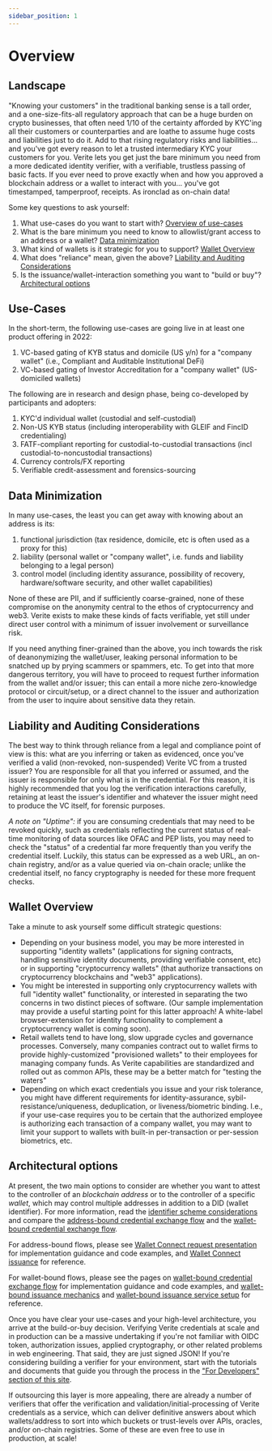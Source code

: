```yaml
---
sidebar_position: 1
---
```


# Overview

## Landscape

"Knowing your customers" in the traditional banking sense is a tall order, and a one-size-fits-all regulatory approach that can be a huge burden on crypto businesses, that often need 1/10 of the certainty afforded by KYC'ing all their customers or counterparties and are loathe to assume huge costs and liabilities just to do it. Add to that rising regulatory risks and liabilities... and you've got every reason to let a trusted intermediary KYC your customers for you. Verite lets you get just the bare minimum you need from a more dedicated identity verifier, with a verifiable, trustless passing of basic facts. If you ever need to prove exactly when and how you approved a blockchain address or a wallet to interact with you... you've got timestamped, tamperproof, receipts. As ironclad as on-chain data!

Some key questions to ask yourself:

1. What use-cases do you want to start with? [Overview of use-cases](#Use-cases)
1. What is the bare minimum you need to know to allowlist/grant access to an address or a wallet? [Data minimization](#data-minimization)
1. What kind of wallets is it strategic for you to support? [Wallet Overview](#Wallet-Overview)
1. What does "reliance" mean, given the above? [Liability and Auditing Considerations](#liability-and-auditing-considerations)
1. Is the issuance/wallet-interaction something you want to "build or buy"? [Architectural options](#architectural-options)

## Use-Cases

In the short-term, the following use-cases are going live in at least one product offering in 2022:

1. VC-based gating of KYB status and domicile (US y/n) for a "company wallet" (i.e., Compliant and Auditable Institutional DeFi)
1. VC-based gating of Investor Accreditation for a "company wallet" (US-domiciled wallets)

The following are in research and design phase, being co-developed by participants and adopters:

1. KYC'd individual wallet (custodial and self-custodial)
1. Non-US KYB status (including interoperability with GLEIF and FincID credentialing)
1. FATF-compliant reporting for custodial-to-custodial transactions (incl custodial-to-noncustodial transactions)
1. Currency controls/FX reporting
1. Verifiable credit-assessment and forensics-sourcing

## Data Minimization

In many use-cases, the least you can get away with knowing about an address is its:

1. functional jurisdiction (tax residence, domicile, etc is often used as a proxy for this)
2. liability (personal wallet or "company wallet", i.e. funds and liability belonging to a legal person)
3. control model (including identity assurance, possibility of recovery, hardware/software security, and other wallet capabilities)

None of these are PII, and if sufficiently coarse-grained, none of these compromise on the anonymity central to the ethos of cryptocurrency and web3. Verite exists to make these kinds of facts verifiable, yet still under direct user control with a minimum of issuer involvement or surveillance risk.

If you need anything finer-grained than the above, you inch towards the risk of deanonymizing the wallet/user, leaking personal information to be snatched up by prying scammers or spammers, etc. To get into that more dangerous territory, you will have to proceed to request further information from the wallet and/or issuer; this can entail a more niche zero-knowledge protocol or circuit/setup, or a direct channel to the issuer and authorization from the user to inquire about sensitive data they retain.

## Liability and Auditing Considerations

The best way to think through reliance from a legal and compliance point of view is this: what are you inferring or taken as evidenced, once you've verified a valid (non-revoked, non-suspended) Verite VC from a trusted issuer? You are responsible for all that you inferred or assumed, and the issuer is responsible for only what is in the credential. For this reason, it is highly recommended that you log the verification interactions carefully, retaining at least the issuer's identifier and whatever the issuer might need to produce the VC itself, for forensic purposes.

_A note on "Uptime":_ if you are consuming credentials that may need to be revoked quickly, such as credentials reflecting the current status of real-time monitoring of data sources like OFAC and PEP lists, you may need to check the "status" of a credential far more frequently than you verify the credential itself. Luckily, this status can be expressed as a web URL, an on-chain registry, and/or as a value queried via on-chain oracle; unlike the credential itself, no fancy cryptography is needed for these more frequent checks.

## Wallet Overview

Take a minute to ask yourself some difficult strategic questions:

- Depending on your business model, you may be more interested in supporting "identity wallets" (applications for signing contracts, handling sensitive identity documents, providing verifiable consent, etc) or in supporting "cryptocurrency wallets" (that authorize transactions on cryptocurrency blockchains and "web3" applications).
- You might be interested in supporting only cryptocurrency wallets with full "identity wallet" functionality, or interested in separating the two concerns in two distinct pieces of software. (Our sample implementation may provide a useful starting point for this latter approach! A white-label browser-extension for identity functionality to complement a cryptocurrency wallet is coming soon).
- Retail wallets tend to have long, slow upgrade cycles and governance processes. Conversely, many companies contract out to wallet firms to provide highly-customized "provisioned wallets" to their employees for managing company funds. As Verite capabilities are standardized and rolled out as common APIs, these may be a better match for "testing the waters"
- Depending on which exact credentials you issue and your risk tolerance, you might have different requirements for identity-assurance, sybil-resistance/uniqueness, deduplication, or liveness/biometric binding. I.e., if your use-case requires you to be certain that the authorized employee is authorizing each transaction of a company wallet, you may want to limit your support to wallets with built-in per-transaction or per-session biometrics, etc.


## Architectural options

At present, the two main options to consider are whether you want to attest to the controller of an _blockchain address_ or to the controller of a specific _wallet_, which may control multiple addresses in addition to a DID (wallet identifier). For more information, read the [identifier scheme considerations](https://verite.id/verite/patterns/identifier#wallet-based-versus-address-based-holder-identification-schemes) and compare the [address-bound credential exchange flow](https://verite.id/verite/patterns/verification-flow#address-bound-verification-flow) and the [wallet-bound credential exchange flow](https://verite.id/verite/patterns/verification-flow#wallet-bound-verification-flow).

For address-bound flows, please see
[Wallet Connect request presentation](https://verite.id/verite/developers/supporting-wallet-connect#presentation)
for implementation guidance and code examples, and
[Wallet Connect issuance](https://verite.id/verite/developers/supporting-wallet-connect#issuance)
for reference.

For wallet-bound flows, please see the pages on
[wallet-bound credential exchange flow](https://verite.id/verite/patterns/verification-flow#wallet-bound-verification-flow)
for implementation guidance and code examples, and
[wallet-bound issuance mechanics](https://verite.id/verite/developers/issue-a-verifiable-credential)
and [wallet-bound issuance service setup](https://verite.id/verite/developers/issuer-setup)
for reference.

Once you have clear your use-cases and your high-level architecture, you arrive at the build-or-buy decision. Verifying Verite credentials at scale and in production can be a massive undertaking if you're not familiar with OIDC token, authorization issues, applied cryptography, or other related problems in web engineering. That said, they are just signed JSON! If you're considering building a verifier for your environment, start with the tutorials and documents that guide you through the process in the ["For Developers" section of this site](https://verite.id/verite/developers/getting-started). 

If outsourcing this layer is more appealing, there are already a number of verifiers that offer the verification and validation/initial-processing of Verite credentials as a service, which can deliver definitive answers about which wallets/address to sort into which buckets or trust-levels over APIs, oracles, and/or on-chain registries. Some of these are even free to use in production, at scale! 
